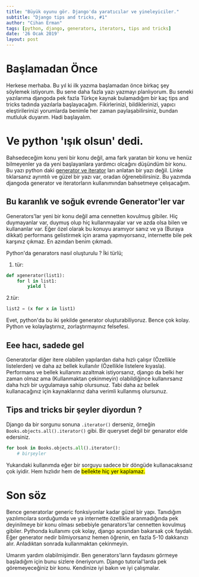 ```yaml
---
title: "Büyük oyunu gör. Django'da yaratıcılar ve yineleyiciler."
subtitle: "Django tips and tricks, #1"
author: "Cihan Erman"
tags: [python, django, generators, iterators, tips and tricks]
date: '26 Ocak 2019'
layout: post
---
```


# Başlamadan Önce

Herkese merhaba. Bu yıl ki ilk yazıma başlamadan önce birkaç şey söylemek istiyorum.
Bu sene daha fazla yazı yazmayı planlıyorum. Bu seneki yazılarıma djangoda pek fazla Türkçe
kaynak bulamadığım bir kaç tips and tricks tadında yazılarla başlayacağım. Fikirlerinizi, bildiklerinizi,
yapıcı eleştirilerinizi yorumlarda benimle her zaman paylaşabilirsiniz, bundan mutluluk duyarım.
Hadi başlayalım.

# Ve python 'ışık olsun' dedi.
Bahsedeceğim konu yeni bir konu değil, ama fark yaratan bir konu ve henüz bilmeyenler ya da
yeni başlayanlara yardımcı olcağını düşündüm bir konu. Bu yazı python daki [generator ve iterator](https://medium.com/python-yaz-lar/python-generator-ve-i-teratorler-a53e59f7c5b1)
ları anlatan bir yazı değil. Linke tıklarsanız ayrıntılı ve güzel bir yazı var, oradan öğrenebilirsiniz. Bu yazımda 
djangoda generator ve iteratorların kullanımından bahsetmeye çelışacağım.

## Bu karanlık ve soğuk evrende Generator'ler var
Generators'lar yeni bir konu değil ama cennetten kovulmuş gibiler. Hiç duymayanlar var,
duymuş olup hiç kullanmayalar var ve azda olsa bilen ve kullananlar var. Eğer özel olarak bu konuyu aramıyor
sanız ve ya (Buraya dikkat) performans gelistirmek için arama yapmıyorsanız, internette bile pek karşınız çıkmaz. En azından benim çıkmadı.

Python'da genarators nasıl oluşturulu ? İki türlü;
1. tür:
```python
def xgenerator(list1):
    for l in list1:
        yield l
```

2.tür:
```python
list2 = (x for x in list1)
```
Evet, python'da bu iki şekilde generator oluşturabiliyoruz. Bence çok kolay.
Python ve kolaylaştırnız, zorlaştırmayınız felsefesi.

## Eee hacı, sadede gel
Generatorlar diğer itere olabilen yapılardan daha hızlı çalışır (Özellikle listelerden) ve daha az bellek kullanılır (Özellikle listelere kıyasla).
Performans ve bellek kullanımı azaltmak istiyorsanız, django da belki her zaman olmaz ama (Kullanmaktan çekinmeyin) olabildiğince kullanırsanız daha hızlı bir uygulamaya sahip olursunuz.
Tabi daha az bellek kullanacağınız için kaynaklarınız daha verimli kullanmış olursunuz.

## Tips and tricks bir şeyler diyordun ?
Django da bir sorgunu sonuna `.iterator()` derseniz, örneğin `Books.objects.all().iterator()` gibi. Bir queryset değil bir genarator elde edersiniz.

```python
for book in Books.objects.all().iterator():
    # birşeyler

```
Yukarıdaki kullanımda eğer bir sorguyu sadece bir döngüde kullanacaksanız çok iyidir. Hem hızlıdır hem de <mark>bellekte hiç yer kaplamaz.</mark>

# Son söz
Bence generatorlar generic fonksiyonlar kadar güzel bir yapı. Tanıdığım yazılımcılara sorduğumda ve ya internette özellikle aranmadığında pek deyinilmeye bir konu olması
sebebiyle genarators'lar cennetten kovulmuş gibiler. Pythonda kullanımı çok kolay, django açısından bakarsak çok faydalı. Eğer generator nedir bilmiyorsanız hemen öğrenin, en fazla
5-10 dakkanızı alır. Anladıktan sonrada kullanmaktan çekinmeyin.

Umarım yardım olabilmişimdir. Ben generators'ların faydasını görmeye başladığım için bunu sizlere öneriyorum. Django tutorial'larda pek göremeyeceğiniz bir konu.
Kendinize iyi bakın ve iyi çalışmalar.
